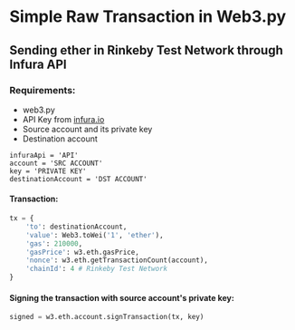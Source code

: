 # Simple Raw Transaction in Web3.py

## Sending ether in Rinkeby Test Network through Infura API

### Requirements:

- web3.py
- API Key from [infura.io](https://infura.io)
- Source account and its private key
- Destination account

```
infuraApi = 'API'
account = 'SRC ACCOUNT'
key = 'PRIVATE KEY'
destinationAccount = 'DST ACCOUNT'
```

#### Transaction:

```python
tx = {
    'to': destinationAccount,
    'value': Web3.toWei('1', 'ether'),
    'gas': 210000,
    'gasPrice': w3.eth.gasPrice,
    'nonce': w3.eth.getTransactionCount(account),
    'chainId': 4 # Rinkeby Test Network
}
```

#### Signing the transaction with source account's private key:

```python
signed = w3.eth.account.signTransaction(tx, key)
```
